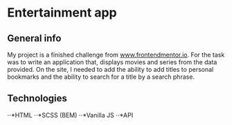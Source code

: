 # Entertainment app

## General info
My project is a finished challenge from www.frontendmentor.io.
For the task was to write an application that, displays movies and series from the data provided.
On the site, I needed to add the ability to add titles to personal bookmarks and the ability to search for a title by a search phrase. 

## Technologies
⋅⋅*HTML
⋅⋅*SCSS (BEM)
⋅⋅*Vanilla JS
⋅⋅*API

